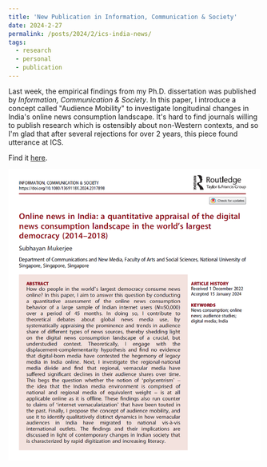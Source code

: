 ```yaml
---
title: 'New Publication in Information, Communication & Society'
date: 2024-2-27
permalink: /posts/2024/2/ics-india-news/
tags:
  - research
  - personal
  - publication
---
```


Last week, the empirical findings from my Ph.D. dissertation was published by *Information, Communication & Society*. In this paper, I introduce a concept called "Audience Mobility" to investigate longitudinal changes in India's online news consumption landscape. It's hard to find journals willing to publish research which is ostensibly about non-Western contexts, and so I'm glad that after several rejections for over 2 years, this piece found utterance at ICS.

Find it [here](https://www.tandfonline.com/doi/full/10.1080/1369118X.2024.2317898).

![ics metrics screengrab](/assets/images/ics-india.png)